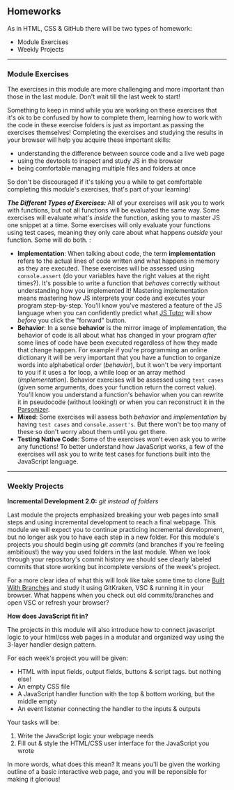 ## Homeworks

As in HTML, CSS & GitHub there will be two types of homework:
* Module Exercises
* Weekly Projects

---

### Module Exercises

The exercises in this module are more challenging and more important than those in the last module.  Don't wait till the last week to start!

Something to keep in mind while you are working on these exercises that it's ok to be confused by how to complete them, learning how to work with the code in these exercise folders is just as important as passing the exercises themselves!  Completing the exercises and studying the results in your browser will help you acquire these important skills:
* understanding the difference between source code and a live web page
* using the devtools to inspect and study JS in the browser
* being comfortable managing multiple files and folders at once

So don't be discouraged if it's taking you a while to get comfortable completing this module's exercises, that's part of your learning!


__*The Different Types of Exercises:*__
All of your exercises will ask you to work with functions, but not all functions will be evaluated the same way. Some exercises will evaluate what's _inside_ the function, asking you to master JS one snippet at a time.  Some exercises will only evaluate your functions using test cases, meaning they only care about what happens _outside_ your function.  Some will do both. :
* __Implementation__: When talking about code, the term __implementation__ refers to the actual lines of code written and what happens in memory as they are executed. These exercises will be assessed using ```console.assert``` (do your variables have the right values at the right times?). It's possible to write a function that _behaves_ correctly without understanding how you implemented it!  Mastering implementation means mastering how JS interprets your code and executes your program step-by-step.  You'll know you've mastered a feature of the JS language when you can confidently predict what [JS Tutor](http://www.pythontutor.com/live.html#code=&cumulative=false&heapPrimitives=nevernest&mode=display&origin=opt-live.js&py=js&rawInputLstJSON=%5B%5D&textReferences=false) will show _before_ you click the "forward" button.
* __Behavior__: In a sense __behavior__ is the mirror image of implementation, the behavior of code is all about what has changed in your program _after_ some lines of code have been executed regardless of how they made that change happen. For example if you're programming an online dictionary it will be very important that you have a function to organize words into alphabetical order (_behavior_), but it won't be very important to you if it uses a for loop, a while loop or an array method (_implementation_).  Behavior exercises will be assessed using ```test cases``` (given some arguments, does your function return the correct value).  You'll know you understand a function's behavior when you can rewrite it in pseudocode (without looking!) or when you can reconstruct it in the [Parsonizer](https://janke-learning.org/parsonizer/).
* __Mixed__: Some exercises will assess both _behavior_ and _implementation_ by having ```test cases``` and ```console.assert's```.  But there won't be too many of these so don't worry about them until you get there.
* __Testing Native Code__: Some of the exercises won't even ask you to write any functions!  To better understand how JavaScript works, a few of the exercises will ask you to write test cases for functions built into the JavaScript language.


---

### Weekly Projects

__Incremental Development 2.0:__ _git instead of folders_

Last module the projects emphasized breaking your web pages into small steps and using incremental development to reach a final webpage.  This module we will expect you to continue practicing incremental development, but no longer ask you to have each step in a new folder.  For this module's projects you should begin using _git commits_ (and branches if you're feeling ambitious!) the way you used folders in the last module.  When we look through your repository's commit history we should see clearly labeled commits that store working but incomplete versions of the week's project.

For a more clear idea of what this will look like take some time to clone [Built With Branches](https://github.com/hackyourfuturebelgium/built-with-branches) and study it using GitKraken, VSC & running it in your browser.  What happens when you check out old commits/branches and open VSC or refresh your browser?


__How does JavaScript fit in?__

The projects in this module will also introduce how to connect javascript logic to your html/css web pages in a modular and organized way using the 3-layer handler design pattern.

For each week's project you will be given:
* HTML with input fields, output fields, buttons & script tags. but nothing else!
* An empty CSS file
* A JavaScript handler function with the top & bottom working, but the middle empty
* An event listener connecting the handler to the inputs & outputs

Your tasks will be:
1. Write the JavaScript logic your webpage needs
1. Fill out & style the HTML/CSS user interface for the JavaScript you wrote

In more words, what does this mean?  It means you'll be given the working outline of a basic interactive web page, and you will be reponsible for making it glorious!

